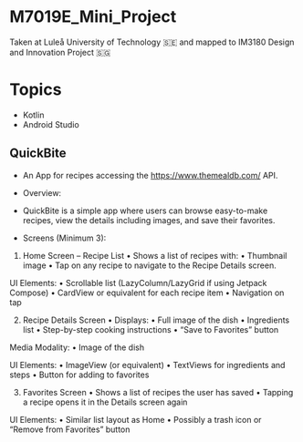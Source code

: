 # M7019E_Mini_Project

Taken at Luleå University of Technology 🇸🇪 and mapped to IM3180 Design and Innovation Project 🇸🇬

# Topics

- Kotlin
- Android Studio

## QuickBite

- An App for recipes accessing the https://www.themealdb.com/ API. 

- Overview:

- QuickBite is a simple app where users can browse easy-to-make recipes, view the details including images, and save their favorites.

- Screens (Minimum 3):

1. Home Screen – Recipe List
 • Shows a list of recipes with:
 • Thumbnail image
 • Tap on any recipe to navigate to the Recipe Details screen.

UI Elements:
 • Scrollable list (LazyColumn/LazyGrid if using Jetpack Compose)
 • CardView or equivalent for each recipe item
 • Navigation on tap

2. Recipe Details Screen
 • Displays:
 • Full image of the dish
 • Ingredients list
 • Step-by-step cooking instructions
 • “Save to Favorites” button

Media Modality:
 • Image of the dish

UI Elements:
 • ImageView (or equivalent)
 • TextViews for ingredients and steps
 • Button for adding to favorites

3. Favorites Screen
 • Shows a list of recipes the user has saved
 • Tapping a recipe opens it in the Details screen again

UI Elements:
 • Similar list layout as Home
 • Possibly a trash icon or “Remove from Favorites” button
 